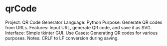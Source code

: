 # qrCode
Project: QR Code Generator
Language: Python
Purpose: Generate QR codes from URLs.
Features: Input URL, generate QR code, and save it as SVG.
Interface: Simple tkinter GUI.
Use Cases: Generating QR codes for various purposes.
Notes: CRLF to LF conversion during saving.
